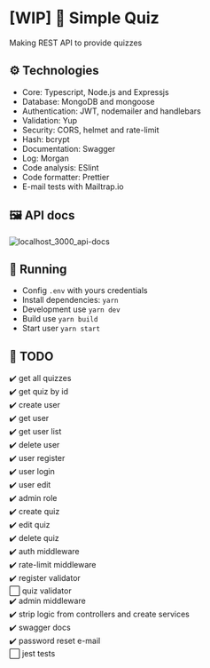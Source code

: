 # [WIP] 🚧 Simple Quiz
Making REST API to provide quizzes

## ⚙️ Technologies
- Core: Typescript, Node.js and Expressjs  
- Database: MongoDB and mongoose
- Authentication: JWT, nodemailer and handlebars 
- Validation: Yup
- Security: CORS, helmet and rate-limit 
- Hash: bcrypt
- Documentation: Swagger  
- Log: Morgan
- Code analysis: ESlint  
- Code formatter: Prettier  
- E-mail tests with Mailtrap.io

## 🖼️ API docs
![localhost_3000_api-docs](https://user-images.githubusercontent.com/64763336/174910658-d74e0c1c-f852-46cf-b716-fcd6d576bba8.png)


## 🚀 Running
- Config `.env` with yours credentials
- Install dependencies: `yarn`
- Development use `yarn dev`
- Build use `yarn build`
- Start user `yarn start`

## 📑 TODO
✔️ get all quizzes  
✔️ get quiz by id  
✔️ create user  
✔️ get user  
✔️ get user list  
✔️ delete user  
✔️ user register  
✔️ user login  
✔️ user edit  
✔️ admin role  
✔️ create quiz  
✔️ edit quiz  
✔️ delete quiz  
✔️ auth middleware  
✔️ rate-limit middleware  
✔️ register validator  
⬜ quiz validator  
✔️ admin middleware  
✔️ strip logic from controllers and create services  
✔️ swagger docs  
✔️ password reset e-mail  
⬜ jest tests
